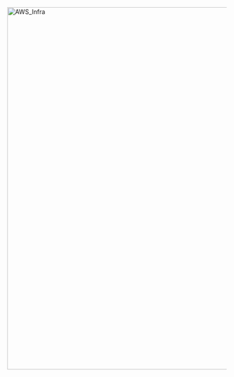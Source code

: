 <img width="3109" height="832" alt="AWS_Infra" src="https://github.com/user-attachments/assets/ab8605e6-192e-4fe8-81d1-310bf210eae5" />
